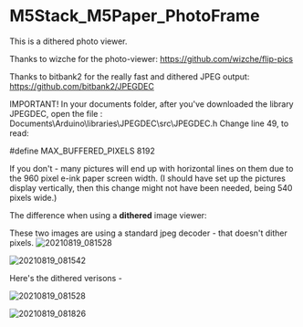 # M5Stack_M5Paper_PhotoFrame
This is a dithered photo viewer.

Thanks to wizche for the photo-viewer:
  https://github.com/wizche/flip-pics

Thanks to bitbank2 for the really fast and dithered JPEG output:
  https://github.com/bitbank2/JPEGDEC


IMPORTANT!
In your documents folder, after you've downloaded the library JPEGDEC, 
open the file : Documents\Arduino\libraries\JPEGDEC\src\JPEGDEC.h
Change line 49, to read:

#define MAX_BUFFERED_PIXELS 8192

If you don't - many pictures will end up with horizontal lines on them due to the 960 pixel e-ink paper screen width.
(I should have set up the pictures display vertically, then this change might not have been needed, being 540 pixels wide.)

The difference when using a **dithered** image viewer:

These two images are using a standard jpeg decoder - that doesn't dither pixels.
![20210819_081528](https://user-images.githubusercontent.com/1586332/130035122-2909c1e6-0eb7-444d-9f9f-e5629662ae6b.jpg)

![20210819_081542](https://user-images.githubusercontent.com/1586332/130035139-02f36a2e-da2e-4cff-9113-6c4038fc2ea2.jpg)


Here's the dithered verisons - 

![20210819_081528](https://user-images.githubusercontent.com/1586332/130035277-de07fb54-a117-44fa-94c3-5f31b8104e71.jpg)

![20210819_081826](https://user-images.githubusercontent.com/1586332/130035312-7e855e04-ea1b-438b-9f00-7ac5d7603738.jpg)

